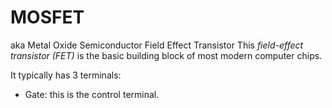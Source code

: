 # MOSFET
aka Metal Oxide Semiconductor Field Effect Transistor
This *field-effect transistor (FET)* is the basic building block of most modern computer chips.

It typically has 3 terminals:<br>
* Gate:  this is the control terminal. 
